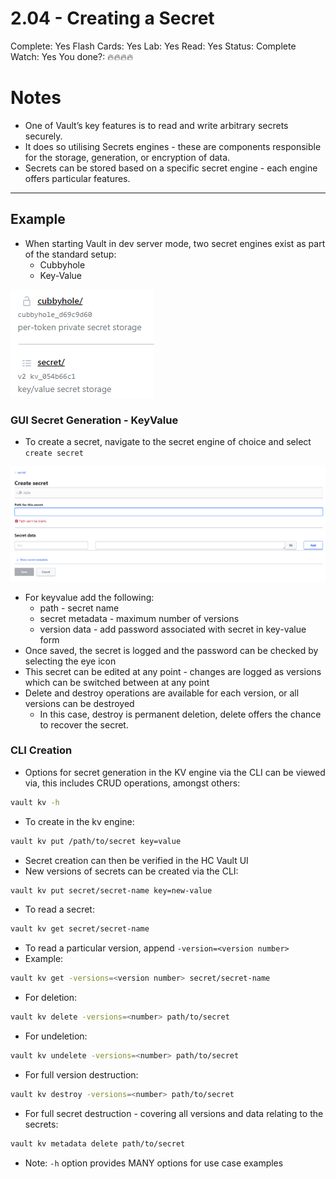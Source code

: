 # 2.04 - Creating a Secret

Complete: Yes
Flash Cards: Yes
Lab: Yes
Read: Yes
Status: Complete
Watch: Yes
You done?: 🔥🔥🔥🔥

# Notes

- One of Vault’s key features is to read and write arbitrary secrets securely.
- It does so utilising Secrets engines - these are components responsible for the storage, generation, or encryption of data.
- Secrets can be stored based on a specific secret engine - each engine offers particular features.

---

## Example

- When starting Vault in dev server mode, two secret engines exist as part of the standard setup:
    - Cubbyhole
    - Key-Value

![Untitled](./2%2004%20-%20Creating%20a%20Secret/Untitled.png)

### GUI Secret Generation - KeyValue

- To create a secret, navigate to the secret engine of choice and select `create secret`

![Untitled](./2%2004%20-%20Creating%20a%20Secret/Untitled%201.png)

- For keyvalue add the following:
    - path - secret name
    - secret metadata - maximum number of versions
    - version data - add password associated with secret in key-value form
- Once saved, the secret is logged and the password can be checked by selecting the eye icon
- This secret can be edited at any point - changes are logged as versions which can be switched between at any point
- Delete and destroy operations are available for each version, or all versions can be destroyed
    - In this case, destroy is permanent deletion, delete offers the chance to recover the secret.

### CLI Creation

- Options for secret generation in the KV engine via the CLI can be viewed via, this includes CRUD operations, amongst others:

```bash
vault kv -h
```

- To create in the kv engine:

```bash
vault kv put /path/to/secret key=value
```

- Secret creation  can then be verified in the HC Vault UI
- New versions of secrets can be created via the CLI:

```bash
vault kv put secret/secret-name key=new-value
```

- To read a secret:

```bash
vault kv get secret/secret-name
```

- To read a particular version,  append `-version=<version number>`
- Example:

```bash
vault kv get -versions=<version number> secret/secret-name
```

- For deletion:

```bash
vault kv delete -versions=<number> path/to/secret
```

- For undeletion:

```bash
vault kv undelete -versions=<number> path/to/secret
```

- For full version destruction:

```bash
vault kv destroy -versions=<number> path/to/secret
```

- For full secret destruction - covering all versions and data relating to the secrets:

```bash
vault kv metadata delete path/to/secret
```

- Note: `-h` option provides MANY options for use case examples